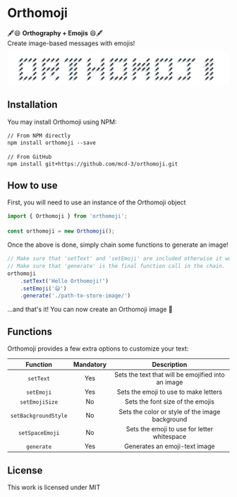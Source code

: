 # Orthomoji

🖋️😄 **Orthography + Emojis** 😄🖋️</br>
Create image-based messages with emojis!

![Orthomoji](./assets/orthomoji_title.png)

## Installation
You may install Orthomoji using NPM:
```shell
// From NPM directly
npm install orthomoji --save

// From GitHub
npm install git+https://github.com/mcd-3/orthomoji.git
```

## How to use
First, you will need to use an instance of the Orthomoji object
```js
import { Orthomoji } from 'orthomoji';

const orthomoji = new Orthomoji(); 
```

Once the above is done, simply chain some functions to generate an image!
```js
// Make sure that 'setText' and 'setEmoji' are included otherwise it won't complete.
// Make sure that 'generate' is the final function call in the chain.
orthomoji
    .setText('Hello Orthomoji!')
    .setEmoji('😃')
    .generate('./path-to-store-image/')
```

...and that's it! You can now create an Orthomoji image 🎉

## Functions
Orthomoji provides a few extra options to customize your text:

| Function           | Mandatory | Description                                        |
|:------------------:|:---------:|:--------------------------------------------------:|
|`setText`           | Yes       | Sets the text that will be emojified into an image |
|`setEmoji`          | Yes       | Sets the emoji to use to make letters              |
|`setEmojiSize`      | No        | Sets the font size of the emojis                   |
|`setBackgroundStyle`| No        | Sets the color or style of the image background    |
|`setSpaceEmoji`     | No        | Sets the emoji to use for letter whitespace        |
|`generate`          | Yes       | Generates an emoji-text image                      |

## License
This work is licensed under MIT
